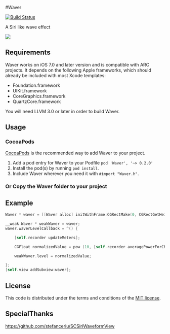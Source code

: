 #Waver

[![Build Status](https://travis-ci.org/kevinzhow/PNChart.png?branch=master)](https://travis-ci.org/kevinzhow/PNChart)

A Siri like wave effect

[![](https://dl.dropboxusercontent.com/u/1599662/waver/waver.png)](https://dl.dropboxusercontent.com/u/1599662/waver/wave.mov)

## Requirements

Waver works on iOS 7.0 and later version and is compatible with ARC projects. It depends on the following Apple frameworks, which should already be included with most Xcode templates:

* Foundation.framework
* UIKit.framework
* CoreGraphics.framework
* QuartzCore.framework

You will need LLVM 3.0 or later in order to build Waver.


## Usage

### CocoaPods

[CocoaPods](http://cocoapods.org) is the recommended way to add Waver to your project.

1. Add a pod entry for Waver to your Podfile `pod 'Waver', '~> 0.2.0'`
2. Install the pod(s) by running `pod install`.
3. Include Waver wherever you need it with `#import "Waver.h"`.


### Or Copy the Waver folder to your project


## Example


```objective-c
Waver * waver = [[Waver alloc] initWithFrame:CGRectMake(0, CGRectGetHeight(self.view.bounds)/2.0 - 50.0, CGRectGetWidth(self.view.bounds), 100.0)];

__weak Waver * weakWaver = waver;
waver.waverLevelCallback = ^() {

    [self.recorder updateMeters];

    CGFloat normalizedValue = pow (10, [self.recorder averagePowerForChannel:0] / 50);

    weakWaver.level = normalizedValue;

};
[self.view addSubview:waver];

```

## License

This code is distributed under the terms and conditions of the [MIT license](LICENSE).

## SpecialThanks
https://github.com/stefanceriu/SCSiriWaveformView

